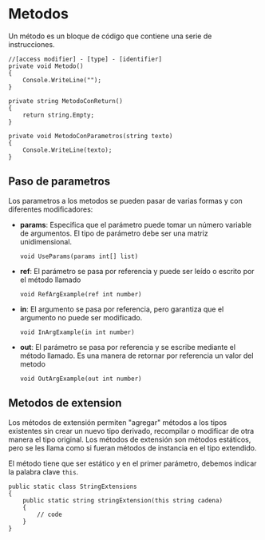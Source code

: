 # Metodos
Un método es un bloque de código que contiene una serie de instrucciones.
```Csharp
//[access modifier] - [type] - [identifier]
private void Metodo()
{
    Console.WriteLine("");
}

private string MetodoConReturn()
{
    return string.Empty;
}

private void MetodoConParametros(string texto)
{
    Console.WriteLine(texto);
}
```

## Paso de parametros
Los parametros a los metodos se pueden pasar de varias formas y con diferentes modificadores:
- **params**: Especifica que el parámetro puede tomar un número variable de argumentos. El tipo de parámetro debe ser una matriz unidimensional.
    ```Csharp
    void UseParams(params int[] list)
    ```
- **ref**: El parámetro se pasa por referencia y puede ser leído o escrito por el método llamado
    ```Csharp
    void RefArgExample(ref int number)
    ```
- **in**: El argumento se pasa por referencia, pero garantiza que el argumento no puede ser modificado. 
    ```Csharp
    void InArgExample(in int number)
    ```
- **out**: El parámetro se pasa por referencia y se escribe mediante el método llamado. Es una manera de retornar por referencia un valor del metodo
    ```Csharp
    void OutArgExample(out int number)
    ```

## Metodos de extension
Los métodos de extensión permiten "agregar" métodos a los tipos existentes sin crear un nuevo tipo derivado, recompilar o modificar de otra manera el tipo original. Los métodos de extensión son métodos estáticos, pero se les llama como si fueran métodos de instancia en el tipo extendido.

El método tiene que ser estático y en el primer parámetro, debemos indicar la palabra clave `this`.

```Csharp
public static class StringExtensions
{
    public static string stringExtension(this string cadena)
    {
        // code
    }
}
```
